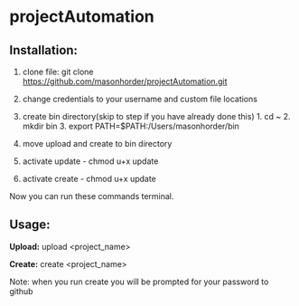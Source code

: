 projectAutomation
=================

## Installation:

  1. clone file: git clone https://github.com/masonhorder/projectAutomation.git
  2. change credentials to your username and custom file locations
  3. create bin directory(skip to step if you have already done this)
    1. cd ~
    2. mkdir bin
    3. export PATH=$PATH:/Users/masonhorder/bin

  4. move upload and create to bin directory
  5. activate update - chmod u+x update
  6. activate create - chmod u+x update

  Now you can run these commands terminal.


## Usage:
  **Upload:** upload <project_name> <commit message>

  **Create:** create <project_name>

  Note: when you run create you will be prompted for your password to github
